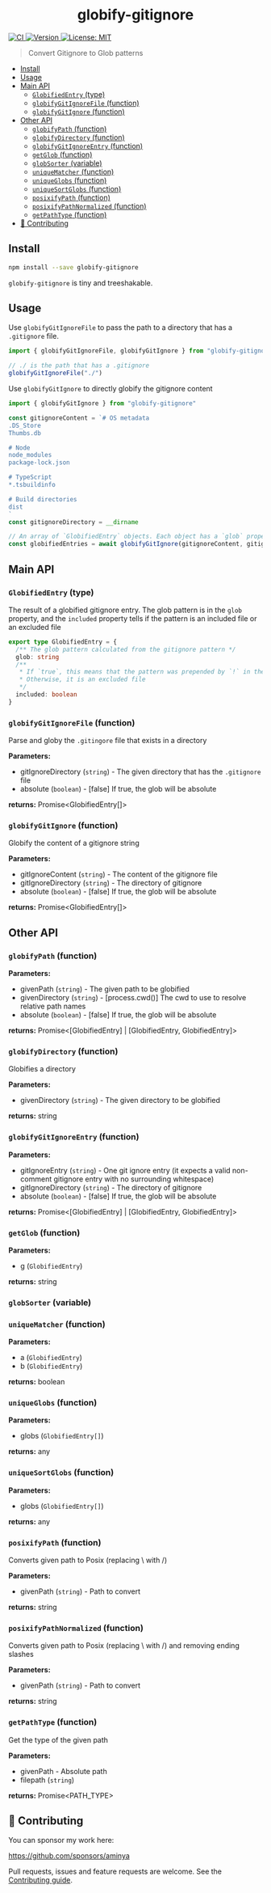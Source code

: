 <!-- Generated via running `pnpm run docs` -->

<h1 align="center">globify-gitignore</h1>
<p>
  <a href="https://github.com/aminya/globify-gitignore/actions/workflows/CI.yml" target="_blank">
    <img alt="CI" src="https://github.com/aminya/globify-gitignore/actions/workflows/CI.yml/badge.svg">
  </a>
  <a href="https://www.npmjs.com/package/globify-gitignore" target="_blank">
    <img alt="Version" src="https://img.shields.io/npm/v/globify-gitignore.svg">
  </a>
  <a href="#" target="_blank">
    <img alt="License: MIT" src="https://img.shields.io/badge/License-MIT-yellow.svg" />
  </a>
</p>

> Convert Gitignore to Glob patterns

<!-- @import "[TOC]" {cmd="toc" depthFrom=1 depthTo=6 orderedList=false} -->

<!-- code_chunk_output -->

- [Install](#install)
- [Usage](#usage)
- [Main API](#main-api)
  - [`GlobifiedEntry` (type)](#globifiedentry-type)
  - [`globifyGitIgnoreFile` (function)](#globifygitignorefile-function)
  - [`globifyGitIgnore` (function)](#globifygitignore-function)
- [Other API](#other-api)
  - [`globifyPath` (function)](#globifypath-function)
  - [`globifyDirectory` (function)](#globifydirectory-function)
  - [`globifyGitIgnoreEntry` (function)](#globifygitignoreentry-function)
  - [`getGlob` (function)](#getglob-function)
  - [`globSorter` (variable)](#globsorter-variable)
  - [`uniqueMatcher` (function)](#uniquematcher-function)
  - [`uniqueGlobs` (function)](#uniqueglobs-function)
  - [`uniqueSortGlobs` (function)](#uniquesortglobs-function)
  - [`posixifyPath` (function)](#posixifypath-function)
  - [`posixifyPathNormalized` (function)](#posixifypathnormalized-function)
  - [`getPathType` (function)](#getpathtype-function)
- [🤝 Contributing](#contributing)

<!-- /code_chunk_output -->

## Install

```sh
npm install --save globify-gitignore
```

`globify-gitignore` is tiny and treeshakable.

## Usage

Use `globifyGitIgnoreFile` to pass the path to a directory that has a `.gitignore` file.

```ts
import { globifyGitIgnoreFile, globifyGitIgnore } from "globify-gitignore"

// ./ is the path that has a .gitignore
globifyGitIgnoreFile("./")
```

Use `globifyGitIgnore` to directly globify the gitignore content

```ts
import { globifyGitIgnore } from "globify-gitignore"

const gitignoreContent = `# OS metadata
.DS_Store
Thumbs.db

# Node
node_modules
package-lock.json

# TypeScript
*.tsbuildinfo

# Build directories
dist
`
const gitignoreDirectory = __dirname

// An array of `GlobifiedEntry` objects. Each object has a `glob` property and an `included` property
const globifiedEntries = await globifyGitIgnore(gitignoreContent, gitignoreDirectory)
```

## Main API

<!-- INSERT GENERATED DOCS START -->

### `GlobifiedEntry` (type)

The result of a globified gitignore entry. The glob pattern is in the `glob` property, and the `included` property tells if the pattern is an included file or an excluded file

```ts
export type GlobifiedEntry = {
  /** The glob pattern calculated from the gitignore pattern */
  glob: string
  /**
   * If `true`, this means that the pattern was prepended by `!` in the gitignore file, and so it is an included file
   * Otherwise, it is an excluded file
   */
  included: boolean
}
```

### `globifyGitIgnoreFile` (function)

Parse and globy the `.gitingore` file that exists in a directory

**Parameters:**

- gitIgnoreDirectory (`string`) - The given directory that has the `.gitignore` file
- absolute (`boolean`) - [false] If true, the glob will be absolute

**returns:** Promise<GlobifiedEntry[]>

### `globifyGitIgnore` (function)

Globify the content of a gitignore string

**Parameters:**

- gitIgnoreContent (`string`) - The content of the gitignore file
- gitIgnoreDirectory (`string`) - The directory of gitignore
- absolute (`boolean`) - [false] If true, the glob will be absolute

**returns:** Promise<GlobifiedEntry[]>

## Other API

### `globifyPath` (function)

**Parameters:**

- givenPath (`string`) - The given path to be globified
- givenDirectory (`string`) - [process.cwd()] The cwd to use to resolve relative path names
- absolute (`boolean`) - [false] If true, the glob will be absolute

**returns:** Promise<[GlobifiedEntry] | [GlobifiedEntry, GlobifiedEntry]>

### `globifyDirectory` (function)

Globifies a directory

**Parameters:**

- givenDirectory (`string`) - The given directory to be globified

**returns:** string

### `globifyGitIgnoreEntry` (function)

**Parameters:**

- gitIgnoreEntry (`string`) - One git ignore entry (it expects a valid non-comment gitignore entry with no
  surrounding whitespace)
- gitIgnoreDirectory (`string`) - The directory of gitignore
- absolute (`boolean`) - [false] If true, the glob will be absolute

**returns:** Promise<[GlobifiedEntry] | [GlobifiedEntry, GlobifiedEntry]>

### `getGlob` (function)

**Parameters:**

- g (`GlobifiedEntry`)

**returns:** string

### `globSorter` (variable)

### `uniqueMatcher` (function)

**Parameters:**

- a (`GlobifiedEntry`)
- b (`GlobifiedEntry`)

**returns:** boolean

### `uniqueGlobs` (function)

**Parameters:**

- globs (`GlobifiedEntry[]`)

**returns:** any

### `uniqueSortGlobs` (function)

**Parameters:**

- globs (`GlobifiedEntry[]`)

**returns:** any

### `posixifyPath` (function)

Converts given path to Posix (replacing \ with /)

**Parameters:**

- givenPath (`string`) - Path to convert

**returns:** string

### `posixifyPathNormalized` (function)

Converts given path to Posix (replacing \ with /) and removing ending slashes

**Parameters:**

- givenPath (`string`) - Path to convert

**returns:** string

### `getPathType` (function)

Get the type of the given path

**Parameters:**

- givenPath - Absolute path
- filepath (`string`)

**returns:** Promise<PATH_TYPE>

<!-- INSERT GENERATED DOCS END -->

## 🤝 Contributing

You can sponsor my work here:

https://github.com/sponsors/aminya

Pull requests, issues and feature requests are welcome.
See the [Contributing guide](https://github.com/aminya/patha/blob/master/CONTRIBUTING.md).
